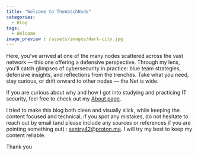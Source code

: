 ```yaml
---
title: "Welcome to TheWatchNode"
categories:
  - Blog
tags:
  - Welcome
image_preview : /assets/images/dark-city.jpg
---
```


Here, you've arrived at one of the many nodes scattered across the vast network — this one offering a defensive perspective. Through my lens, you'll catch glimpses of cybersecurity in practice: blue team strategies, defensive insights, and reflections from the trenches. Take what you need, stay curious, or drift onward to other nodes — the Net is wide.


If you are curious about why and how I got into studying and practicing IT security, feel free to check out my [About page][about].

I tried to make this blog both clean and visually slick, while keeping the content focused and technical, if you spot any mistakes, do not hesitate to reach out by email (and please include any sources or references if you are pointing something out) : sentry42@proton.me. I will try my best to keep my content reliable.

Thank you


[about]: https://silkyheldi.github.io/TheWatchNode/about/